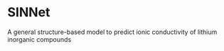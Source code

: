 # SINNet
A general structure-based model to predict ionic conductivity of lithium inorganic compounds
